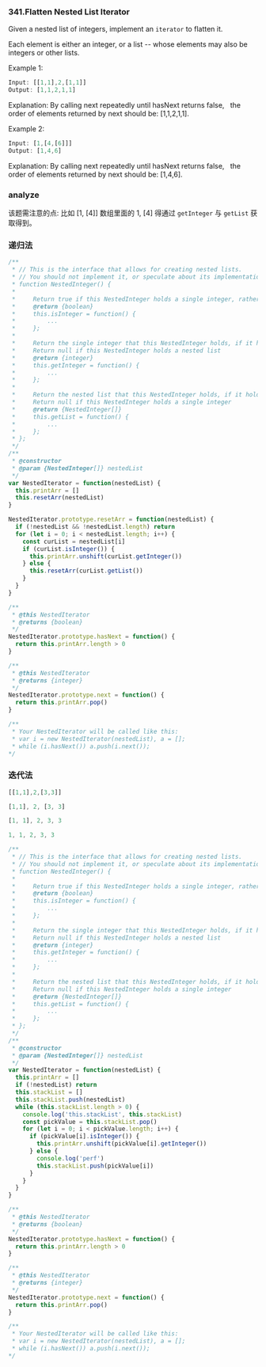 ### 341.Flatten Nested List Iterator

Given a nested list of integers, implement an `iterator` to flatten it.

Each element is either an integer, or a list -- whose elements may also be integers or other lists.

Example 1:

```js
Input: [[1,1],2,[1,1]]
Output: [1,1,2,1,1]
```

Explanation: By calling next repeatedly until hasNext returns false,
             the order of elements returned by next should be: [1,1,2,1,1].

Example 2:

```js
Input: [1,[4,[6]]]
Output: [1,4,6]
```

Explanation: By calling next repeatedly until hasNext returns false,
             the order of elements returned by next should be: [1,4,6].

### analyze

该题需注意的点: 比如 [1, [4]] 数组里面的 1, [4] 得通过 `getInteger` 与 `getList` 获取得到。

### 递归法

```js
/**
 * // This is the interface that allows for creating nested lists.
 * // You should not implement it, or speculate about its implementation
 * function NestedInteger() {
 *
 *     Return true if this NestedInteger holds a single integer, rather than a nested list.
 *     @return {boolean}
 *     this.isInteger = function() {
 *         ...
 *     };
 *
 *     Return the single integer that this NestedInteger holds, if it holds a single integer
 *     Return null if this NestedInteger holds a nested list
 *     @return {integer}
 *     this.getInteger = function() {
 *         ...
 *     };
 *
 *     Return the nested list that this NestedInteger holds, if it holds a nested list
 *     Return null if this NestedInteger holds a single integer
 *     @return {NestedInteger[]}
 *     this.getList = function() {
 *         ...
 *     };
 * };
 */
/**
 * @constructor
 * @param {NestedInteger[]} nestedList
 */
var NestedIterator = function(nestedList) {
  this.printArr = []
  this.resetArr(nestedList)
}

NestedIterator.prototype.resetArr = function(nestedList) {
  if (!nestedList && !nestedList.length) return
  for (let i = 0; i < nestedList.length; i++) {
    const curList = nestedList[i]
    if (curList.isInteger()) {
      this.printArr.unshift(curList.getInteger())
    } else {
      this.resetArr(curList.getList())
    }
  }
}

/**
 * @this NestedIterator
 * @returns {boolean}
 */
NestedIterator.prototype.hasNext = function() {
  return this.printArr.length > 0
}

/**
 * @this NestedIterator
 * @returns {integer}
 */
NestedIterator.prototype.next = function() {
  return this.printArr.pop()
}

/**
 * Your NestedIterator will be called like this:
 * var i = new NestedIterator(nestedList), a = [];
 * while (i.hasNext()) a.push(i.next());
*/
```

### 迭代法

```js
[[1,1],2,[3,3]]

[1,1], 2, [3, 3]

[1, 1], 2, 3, 3

1, 1, 2, 3, 3
```

```js
/**
 * // This is the interface that allows for creating nested lists.
 * // You should not implement it, or speculate about its implementation
 * function NestedInteger() {
 *
 *     Return true if this NestedInteger holds a single integer, rather than a nested list.
 *     @return {boolean}
 *     this.isInteger = function() {
 *         ...
 *     };
 *
 *     Return the single integer that this NestedInteger holds, if it holds a single integer
 *     Return null if this NestedInteger holds a nested list
 *     @return {integer}
 *     this.getInteger = function() {
 *         ...
 *     };
 *
 *     Return the nested list that this NestedInteger holds, if it holds a nested list
 *     Return null if this NestedInteger holds a single integer
 *     @return {NestedInteger[]}
 *     this.getList = function() {
 *         ...
 *     };
 * };
 */
/**
 * @constructor
 * @param {NestedInteger[]} nestedList
 */
var NestedIterator = function(nestedList) {
  this.printArr = []
  if (!nestedList) return
  this.stackList = []
  this.stackList.push(nestedList)
  while (this.stackList.length > 0) {
    console.log('this.stackList', this.stackList)
    const pickValue = this.stackList.pop()
    for (let i = 0; i < pickValue.length; i++) {
      if (pickValue[i].isInteger()) {
        this.printArr.unshift(pickValue[i].getInteger())
      } else {
        console.log('perf')
        this.stackList.push(pickValue[i])
      }
    }
  }
}

/**
 * @this NestedIterator
 * @returns {boolean}
 */
NestedIterator.prototype.hasNext = function() {
  return this.printArr.length > 0
}

/**
 * @this NestedIterator
 * @returns {integer}
 */
NestedIterator.prototype.next = function() {
  return this.printArr.pop()
}

/**
 * Your NestedIterator will be called like this:
 * var i = new NestedIterator(nestedList), a = [];
 * while (i.hasNext()) a.push(i.next());
*/
```
